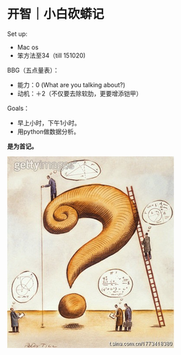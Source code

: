 # 开智｜小白砍蟒记
Set up:
 - Mac os
 - 笨方法至34（till 151020)

 
BBG（五点量表）：
- 能力：0 (What are you talking about?)
- 动机：＋2（不仅要去除软肋，更要增添铠甲）

Goals：
 - 早上小时，下午1小时。
 - 用python做数据分析。

 

**是为首记。**


![](IMG_1558.JPG)
